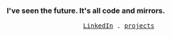 ### I've seen the future. It's all code and mirrors.

<p align="center">
  <samp>
    <a href="https://www.linkedin.com/in/otienosamwel">LinkedIn</a> .
    <a href="https://otienosamwel.com/#projects">projects</a>
  </samp>
</p>
